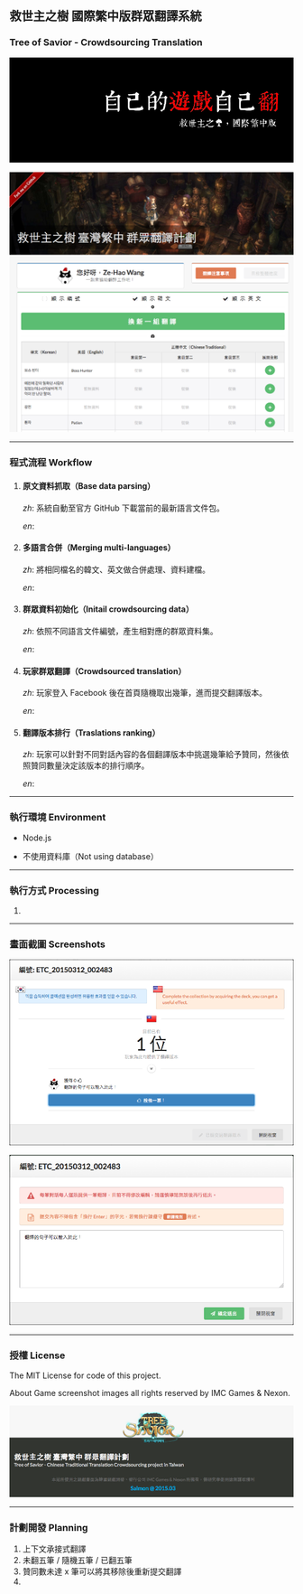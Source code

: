 ## 救世主之樹 國際繁中版群眾翻譯系統

### Tree of Savior - Crowdsourcing Translation

![cover](readme/cover.png)

![main](readme/1.png)

---

### 程式流程 Workflow

1. #### 原文資料抓取（Base data parsing）

    *zh*: 系統自動至官方 GitHub 下載當前的最新語言文件包。

    *en*:
2. #### 多語言合併（Merging multi-languages）

    *zh*: 將相同檔名的韓文、英文做合併處理、資料建檔。

    *en*:
3. #### 群眾資料初始化（Initail crowdsourcing data）

    *zh*: 依照不同語言文件編號，產生相對應的群眾資料集。

    *en*:
4. #### 玩家群眾翻譯（Crowdsourced translation）

    *zh*: 玩家登入 Facebook 後在首頁隨機取出幾筆，進而提交翻譯版本。

    *en*: 
5. #### 翻譯版本排行（Traslations ranking）
    *zh*: 玩家可以針對不同對話內容的各個翻譯版本中挑選幾筆給予贊同，然後依照贊同數量決定該版本的排行順序。

    *en*:

---

### 執行環境 Environment

* Node.js

* 不使用資料庫（Not using database）

---

### 執行方式 Processing

1. 

---

### 畫面截圖 Screenshots

![read_conversation](readme/2.png)

![write_translation](readme/3.png)

---

### 授權 License

The MIT License for code of this project.

About Game screenshot images all rights reserved by IMC Games & Nexon.


![footer](readme/4.png)

---

### 計劃開發 Planning

1. 上下文承接式翻譯
2. 未翻五筆 / 隨機五筆 / 已翻五筆
3. 贊同數未達 x 筆可以將其移除後重新提交翻譯
4. 